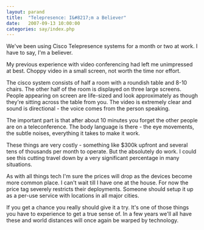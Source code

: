 ```yaml
---
layout: parand
title:  "Telepresence: I&#8217;m a Believer"
date:   2007-09-13 10:00:00
categories: say/index.php
---
```

We've been using Cisco Telepresence systems for a month or two at work. I have to say, I'm a believer.

My previous experience with video conferencing had left me unimpressed at best. Choppy video in a small screen, not worth the time nor effort.

The cisco system consists of half a room with a roundish table and 8-10 chairs. The other half of the room is displayed on three large screens. People appearing on screen are life-sized and look approximately as though they're sitting across the table from you. The video is extremely clear and sound is directional - the voice comes from the person speaking.

The important part is that after about 10 minutes you forget the other people are on a teleconference. The body language is there - the eye movements, the subtle noises, everything it takes to make it work.

These things are very costly - something like $300k upfront and several tens of thousands per month to operate. But the absolutely do work. I could see this cutting travel down by a very significant percentage in many situations. 

As with all things tech I'm sure the prices will drop as the devices become more common place. I can't wait till I have one at the house. For now the price tag severely restricts their deployments. Someone should setup it up as a per-use service with locations in all major cities.

If you get a chance you really should give it a try. It's one of those things you have to experience to get a true sense of. In a few years we'll all have these and world distances will once again be warped by technology.
